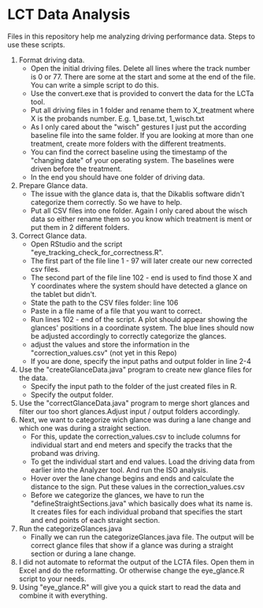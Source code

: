 # LCT Data Analysis

Files in this repository help me analyzing driving performance data.
Steps to use these scripts.

1. Format driving data.
   - Open the initial driving files. Delete all lines where the track number is 0 or 77. There are some at the start and some at the end of the file. You can write a simple script to do this. 
   - Use the convert.exe that is provided to convert the data for the LCTa tool. 
   - Put all driving files in 1 folder and rename them to X_treatment where X is the probands number. E.g. 1_base.txt, 1_wisch.txt
   - As I only cared about the "wisch" gestures I just put the according baseline file into the same folder. If you are looking at more than one treatment, create more folders with the different treatments.
   - You can find the correct baseline using the timestamp of the "changing date" of your operating system. The baselines were driven before the treatment.
   - In the end you should have one folder of driving data. 
2. Prepare Glance data. 
   - The issue with the glance data is, that the Dikablis software didn't categorize them correctly. So we have to help.
   - Put all CSV files into one folder. Again I only cared about the wisch data so either rename them so you know which treatment is ment or put them in 2 different folders.
3. Correct Glance data.
   - Open RStudio and the script "eye_tracking_check_for_correctness.R".
   - The first part of the file line 1 - 97 will later create our new corrected csv files.
   - The second part of the file line 102 - end is used to find those X and Y coordinates where the system should have detected a glance on the tablet but didn't.
   - State the path to the CSV files folder: line 106
   - Paste in a file name of a file that you want to correct. 
   - Run lines 102 - end of the script. A plot should appear showing the glances' positions in a coordinate system. The blue lines should now be adjusted accordingly to correctly categorize the glances.
   - adjust the values and store the information in the "correction_values.csv" (not yet in this Repo)
   - If you are done, specify the input paths and output folder in line 2-4 
4. Use the "createGlanceData.java" program to create new glance files for the data. 
   - Specify the input path to the folder of the just created files in R.
   - Specify the output folder.
5. Use the "correctGlanceData.java" program to merge short glances and filter our too short glances.Adjust input / output folders accordingly.
6. Next, we want to categorize wich glance was during a lane change and which one was during a straight section. 
   - For this, update the correction_values.csv to include columns for individual start and end meters and specify the tracks that the proband was driving.
   - To get the individual start and end values. Load the driving data from earlier into the Analyzer tool. And run the ISO analysis.
   - Hover over the lane change begins and ends and calculate the distance to the sign. Put these values in the correction_values.csv
   - Before we categorize the glances, we have to run the "defineStraightSections.java" which basically does what its name is. It creates files for each individual proband that specifies the start and end points of each straight section.
7. Run the categorizeGlances.java
   - Finally we can run the categorizeGlances.java file. The output will be correct glance files that show if a glance was during a straight section or during a lane change. 
8. I did not automate to reformat the output of the LCTA files. Open them in Excel and do the reformatting. Or otherwise change the eye_glance.R script to your needs.
8. Using "eye_glance.R" will give you a quick start to read the data and combine it with everything.
